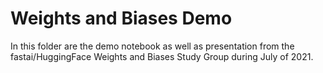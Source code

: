# Weights and Biases Demo

In this folder are the demo notebook as well as presentation from the fastai/HuggingFace Weights and Biases Study Group during July of 2021.
